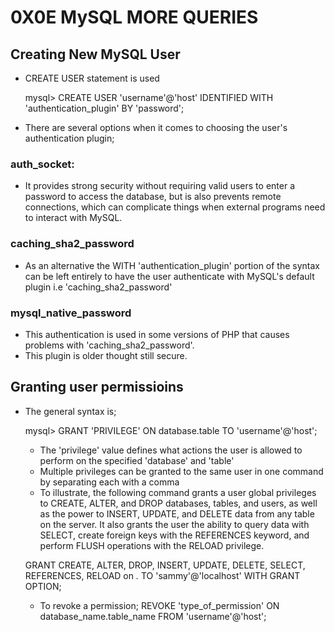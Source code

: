 # 0X0E MySQL MORE QUERIES

## Creating New MySQL User
- CREATE USER statement is used

  mysql> CREATE USER 'username'@'host' IDENTIFIED WITH  'authentication_plugin' BY 'password';

- There are several options when it comes to choosing the user's authentication plugin;
 ### auth_socket:
- It provides strong security without requiring valid users to enter a password to access the database, but is also prevents remote connections, which can complicate things when external programs need to interact with MySQL.
### caching_sha2_password
- As an alternative the WITH 'authentication_plugin' portion of the syntax can be left entirely to have the user authenticate with MySQL's default plugin i.e  'caching_sha2_password'
### mysql_native_password 
- This authentication  is used in some versions of PHP that causes problems with 'caching_sha2_password'. 
- This plugin is older thought still secure.

## Granting user permissioins
- The general syntax is;
  
  mysql> GRANT 'PRIVILEGE' ON database.table TO 'username'@'host';

  - The 'privilege' value  defines what actions the user is allowed to perform on the specified 'database' and 'table'
  - Multiple privileges can be granted to the same user in one command by separating each with a comma
  - To illustrate, the following command grants a user global privileges to CREATE, ALTER, and DROP databases, tables, and users, as well as the power to INSERT, UPDATE, and DELETE data from any table on the server. It also grants the user the ability to query data with SELECT, create foreign keys with the REFERENCES keyword, and perform FLUSH operations with the RELOAD privilege.

  GRANT CREATE, ALTER, DROP, INSERT, UPDATE, DELETE, SELECT, REFERENCES, RELOAD on *.* TO 'sammy'@'localhost' WITH GRANT OPTION;

  - To revoke a permission;
       REVOKE 'type_of_permission' ON database_name.table_name FROM 'username'@'host';